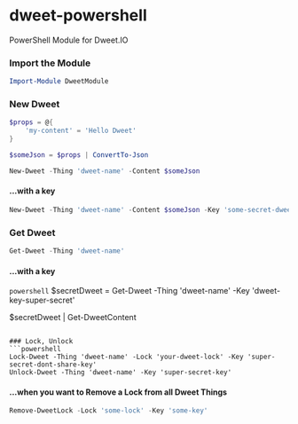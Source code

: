 # dweet-powershell
PowerShell Module for Dweet.IO 


### Import the Module
```powershell
Import-Module DweetModule
```

### New Dweet
```powershell
$props = @{
    'my-content' = 'Hello Dweet'
}

$someJson = $props | ConvertTo-Json

New-Dweet -Thing 'dweet-name' -Content $someJson
```

#### ...with a key
```powershell
New-Dweet -Thing 'dweet-name' -Content $someJson -Key 'some-secret-dweet-key'
```

### Get Dweet
```powershell
Get-Dweet -Thing 'dweet-name'
```

#### ...with a key
```powershell```
$secretDweet = Get-Dweet -Thing 'dweet-name' -Key 'dweet-key-super-secret'

$secretDweet | Get-DweetContent
```

### Lock, Unlock
```powershell
Lock-Dweet -Thing 'dweet-name' -Lock 'your-dweet-lock' -Key 'super-secret-dont-share-key'
Unlock-Dweet -Thing 'dweet-name' -Key 'super-secret-key'
```

#### ...when you want to Remove a Lock from all Dweet Things
```powershell
Remove-DweetLock -Lock 'some-lock' -Key 'some-key'
```

